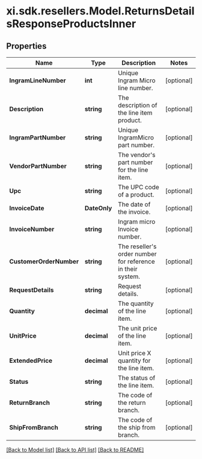 # xi.sdk.resellers.Model.ReturnsDetailsResponseProductsInner

## Properties

Name | Type | Description | Notes
------------ | ------------- | ------------- | -------------
**IngramLineNumber** | **int** | Unique Ingram Micro line number. | [optional] 
**Description** | **string** | The description of the line item product. | [optional] 
**IngramPartNumber** | **string** | Unique IngramMicro part number. | [optional] 
**VendorPartNumber** | **string** | The vendor&#39;s part number for the line item. | [optional] 
**Upc** | **string** | The UPC code of a product. | [optional] 
**InvoiceDate** | **DateOnly** | The date of the invoice. | [optional] 
**InvoiceNumber** | **string** | Ingram micro Invoice number. | [optional] 
**CustomerOrderNumber** | **string** | The reseller&#39;s order number for reference in their system. | [optional] 
**RequestDetails** | **string** | Request details. | [optional] 
**Quantity** | **decimal** | The quantity of the line item. | [optional] 
**UnitPrice** | **decimal** | The unit price of the line item. | [optional] 
**ExtendedPrice** | **decimal** | Unit price X quantity for the line item. | [optional] 
**Status** | **string** | The status of the line item. | [optional] 
**ReturnBranch** | **string** | The code of the return branch. | [optional] 
**ShipFromBranch** | **string** | The code of the ship from branch. | [optional] 

[[Back to Model list]](../README.md#documentation-for-models) [[Back to API list]](../README.md#documentation-for-api-endpoints) [[Back to README]](../README.md)

